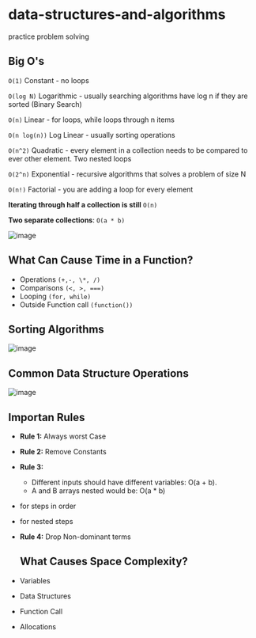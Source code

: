 # data-structures-and-algorithms
practice problem solving


## Big O's

```O(1)``` Constant - no loops

```O(log N)``` Logarithmic - usually searching algorithms have log n if they are sorted (Binary Search)

```O(n)``` Linear - for loops, while loops through n items

```O(n log(n))``` Log Linear - usually sorting operations

```O(n^2)``` Quadratic - every element in a collection needs to be compared to ever other element. Two nested loops

```O(2^n)``` Exponential - recursive algorithms that solves a problem of size N

```O(n!)``` Factorial - you are adding a loop for every element

**Iterating through half a collection is still** ```O(n)```

**Two separate collections**: ```O(a * b)```

![image](https://github.com/user-attachments/assets/90d4fae3-732f-444c-a1ed-43dee4e52a1d)



## What Can Cause Time in a Function?

- Operations ```(+,-, \*, /)```
- Comparisons ```(<, >, ===)```
- Looping ```(for, while)```
- Outside Function call ```(function())```

## Sorting Algorithms

![image](https://github.com/user-attachments/assets/76ee576c-84d7-4dc3-b38f-8f5cfbea0536)

## Common Data Structure Operations

![image](https://github.com/user-attachments/assets/96bbfc61-d791-42e1-b647-adc07c736ecc)

## Importan Rules

- **Rule 1:** Always worst Case

- **Rule 2:** Remove Constants

- **Rule 3:**

  - Different inputs should have different variables: O(a + b).
  - A and B arrays nested would be: O(a * b)
+ for steps in order

* for nested steps

- **Rule 4:** Drop Non-dominant terms

  ## What Causes Space Complexity?
- Variables
- Data Structures
- Function Call
- Allocations

